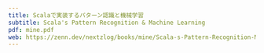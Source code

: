 ```yaml
---
title: Scalaで実装するパターン認識と機械学習
subtitle: Scala's Pattern Recognition & Machine Learning
pdf: mine.pdf
web: https://zenn.dev/nextzlog/books/mine/Scala-s-Pattern-Recognition-Machine-Learning
---
```


